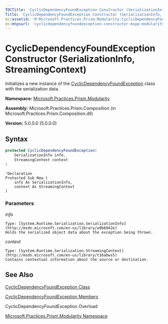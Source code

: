 ```yaml
---
TOCTitle: 'CyclicDependencyFoundException Constructor (SerializationInfo, StreamingContext)'
Title: 'CyclicDependencyFoundException Constructor (SerializationInfo, StreamingContext) (Microsoft.Practices.Prism.Modularity)'
ms:assetid: 'M:Microsoft.Practices.Prism.Modularity.CyclicDependencyFoundException.\#ctor(System.Runtime.Serialization.SerializationInfo,System.Runtime.Serialization.StreamingContext)'
ms:mtpsurl: 'cyclicdependencyfoundexception-constructor-mspp-modularity.md'
---
```


# CyclicDependencyFoundException Constructor (SerializationInfo, StreamingContext)

Initializes a new instance of the [CyclicDependencyFoundException](cyclicdependencyfoundexception-class-mspp-modularity) class with the serialization data.

**Namespace:** [Microsoft.Practices.Prism.Modularity](mspp-modularity-namespace)

**Assembly:** Microsoft.Practices.Prism.Composition (in Microsoft.Practices.Prism.Composition.dll)

**Version:** 5.0.0.0 (5.0.0.0)

## Syntax

```C#
protected CyclicDependencyFoundException(
	SerializationInfo info,
	StreamingContext context
)
```

```VB
'Declaration
Protected Sub New ( 
	info As SerializationInfo,
	context As StreamingContext
)
```
### Parameters

*info*

	Type: [System.Runtime.Serialization.SerializationInfo](http://msdn.microsoft.com/en-us/library/a9b6042e)
	Holds the serialized object data about the exception being thrown.

*context*

	Type: [System.Runtime.Serialization.StreamingContext](http://msdn.microsoft.com/en-us/library/t16abws5)
	Contains contextual information about the source or destination.

## See Also

[CyclicDependencyFoundException Class](cyclicdependencyfoundexception-class-mspp-modularity)

[CyclicDependencyFoundException Members](cyclicdependencyfoundexception-members-mspp-modularity)

CyclicDependencyFoundException Overload

[Microsoft.Practices.Prism.Modularity Namespace](mspp-modularity-namespace)
